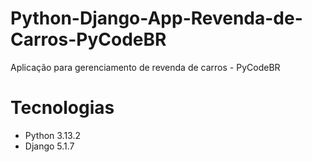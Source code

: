 # Python-Django-App-Revenda-de-Carros-PyCodeBR
Aplicação para gerenciamento de revenda de carros - PyCodeBR

# Tecnologias
 - Python 3.13.2
 - Django 5.1.7
